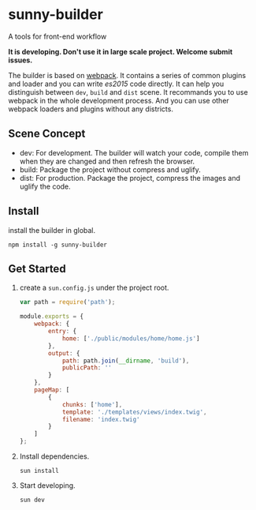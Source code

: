 # sunny-builder
A tools for front-end workflow

**It is developing. Don't use it in large scale project. Welcome submit issues.**

The builder is based on [webpack](http://webpack.github.io). It contains a series of common plugins and loader and you can write *es2015* code directly. It can help you distinguish between `dev`, `build` and `dist` scene. It recommands you to use webpack in the whole development process. And you can use other webpack loaders and plugins without any districts. 

## Scene Concept

- dev: For development. The builder will watch your code, compile them when they are changed and then refresh the browser. 
- build: Package the project without compress and uglify.
- dist: For production. Package the project, compress the images and uglify the code.

## Install

install the builder in global.

```
npm install -g sunny-builder
```

## Get Started

1. create a `sun.config.js` under the project root.

	```javascript
	var path = require('path');
	
	module.exports = {
	    webpack: {
	        entry: {
	            home: ['./public/modules/home/home.js']
	        },
	        output: {
	            path: path.join(__dirname, 'build'),
	            publicPath: ''
	        }
	    },
	    pageMap: [
	        {
	            chunks: ['home'],
	            template: './templates/views/index.twig',
	            filename: 'index.twig'
	        }
	    ]
	};
	
	```

2. Install dependencies.
	
	```
	sun install
	```
	
3. Start developing.
	
	```
	sun dev
	```
	


